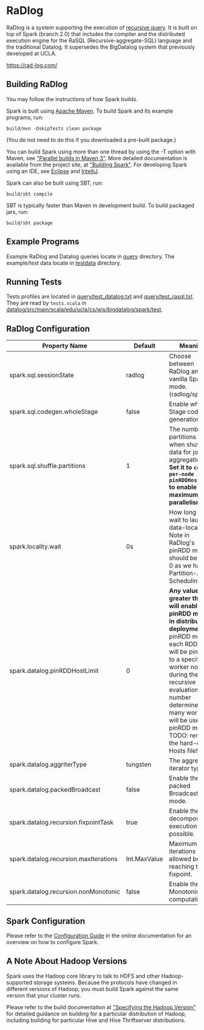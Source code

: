 # RaDlog

RaDlog is a system supporting the execution of [recursive query](https://en.wikipedia.org/wiki/Hierarchical_and_recursive_queries_in_SQL).
It is built on top of Spark (branch 2.0) that includes the compiler
and the distributed execution engine for the RaSQL (Recursive-aggregate-SQL)
language and the traditional Datalog. It supersedes the BigDatalog system
that previously developed at UCLA.

<https://rad-log.com/>

## Building RaDlog

You may follow the instructions of how Spark builds.

Spark is built using [Apache Maven](http://maven.apache.org/).
To build Spark and its example programs, run:

    build/mvn -DskipTests clean package

(You do not need to do this if you downloaded a pre-built package.)

You can build Spark using more than one thread by using the -T option with Maven, see ["Parallel builds in Maven 3"](https://cwiki.apache.org/confluence/display/MAVEN/Parallel+builds+in+Maven+3).
More detailed documentation is available from the project site, at
["Building Spark"](http://spark.apache.org/docs/latest/building-spark.html).
For developing Spark using an IDE, see [Eclipse](https://cwiki.apache.org/confluence/display/SPARK/Useful+Developer+Tools#UsefulDeveloperTools-Eclipse)
and [IntelliJ](https://cwiki.apache.org/confluence/display/SPARK/Useful+Developer+Tools#UsefulDeveloperTools-IntelliJ).

Spark can also be built using SBT, run:

    build/sbt compile

SBT is typically faster than Maven in development build.
To build packaged jars, run:

    build/sbt package
     
## Example Programs

Example RaDlog and Datalog queries locate in [query](query) directory.
The example/test data locate in [testdata](testdata) directory.

## Running Tests

Tests profiles are located in [query/test_datalog.txt](query/test_datalog.txt) and [query/test_rasql.txt](query/test_rasql.txt). They are read by `tests.scala` in [datalog/src/main/scala/edu/ucla/cs/wis/bigdatalog/spark/test](datalog/src/main/scala/edu/ucla/cs/wis/bigdatalog/spark/test).

## RaDlog Configuration

Property Name | Default | Meaning
------------- | -------------| -------------
spark.sql.sessionState|radlog|Choose between RaDlog and vanilla Spark mode. (radlog/spark)
spark.sql.codegen.wholeStage|false|Enable whole Stage code generation.
spark.sql.shuffle.partitions|1|The number of partitions to use when shuffling data for joins or aggregations. **Set it to `cores-per-node * pinRDDHostLimit` to enable the maximum parallelism.**
spark.locality.wait|0s|How long to wait to launch a data-local task. Note in RaDlog's pinRDD mode, it should be set to 0 as we have Partition-Aware Scheduling.
spark.datalog.pinRDDHostLimit|0|**Any value greater than 0 will enable the pinRDD mode in distributed deployment.** In pinRDD mode, each RDD split will be pinned to a specific worker node during the recursive evaluation. This number determines how many workers will be used in pinRDD mode. TODO: remove the hard-coded Hosts file!!!
spark.datalog.aggrIterType|tungsten|The aggregate iterator type.
spark.datalog.packedBroadcast|false|Enable the packed Broadcast mode.
spark.datalog.recursion.fixpointTask|true|Enable the decomposed execution when possible.
spark.datalog.recursion.maxIterations|Int.MaxValue|Maximum iterations allowed before reaching the fixpoint.
spark.datalog.recursion.nonMonotonic|false|Enable the non-Monotonic computation.

## Spark Configuration

Please refer to the [Configuration Guide](http://spark.apache.org/docs/latest/configuration.html)
in the online documentation for an overview on how to configure Spark.

## A Note About Hadoop Versions

Spark uses the Hadoop core library to talk to HDFS and other Hadoop-supported
storage systems. Because the protocols have changed in different versions of
Hadoop, you must build Spark against the same version that your cluster runs.

Please refer to the build documentation at
["Specifying the Hadoop Version"](http://spark.apache.org/docs/latest/building-spark.html#specifying-the-hadoop-version)
for detailed guidance on building for a particular distribution of Hadoop, including
building for particular Hive and Hive Thriftserver distributions.
